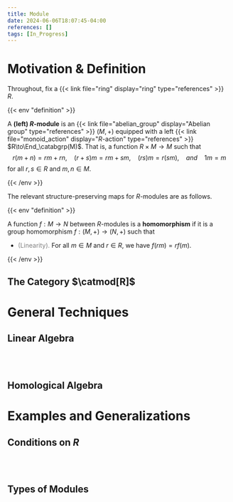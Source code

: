 ```yaml
---
title: Module
date: 2024-06-06T18:07:45-04:00
references: []
tags: [In_Progress]
---
```


# Motivation & Definition

Throughout, fix a {{< link file="ring" display="ring" type="references" >}} $R$.

{{< env "definition" >}}

A **(left) $R$-module** is an {{< link file="abelian_group" display="Abelian group" type="references" >}} $(M,+)$ equipped with a left {{< link file="monoid_action" display="$R$-action" type="references" >}} $R\to\End_\catabgrp(M)$. That is, a function $R\times M\to M$ such that
$$\begin{equation}
    r(m+n)=rm+rn,\ \ \ \ (r+s)m=rm+sm,\ \ \ \ (rs)m=r(sm),\ \ \ \ \mathit{and}\ \ \ \ 1m=m
\end{equation}$$
for all $r,s\in R$ and $m,n\in M$.

{{< /env >}}

The relevant structure-preserving maps for $R$-modules are as follows.

{{< env "definition" >}}

A function $f:M\to N$ between $R$-modules is a **homomorphism** if it is a group homomorphism $f:(M,+)\to(N,+)$ such that
* <span style="color:gray">(Linearity).</span> For all $m\in M$ and $r\in R$, we have $f(rm)=rf(m)$.

{{< /env >}}

## The Category $\catmod[R]$

# General Techniques

## Linear Algebra

<br><br>

## Homological Algebra

# Examples and Generalizations

## Conditions on $R$

<br><br>

## Types of Modules
